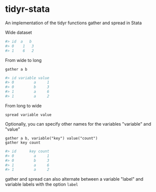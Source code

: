 tidyr-stata
===========

An implementation of the tidyr functions gather and spread in Stata



Wide dataset
```R
#> id  a   b
#> 0	1	3
#> 1	6	2
```
From wide to long
```
gather a b
```

```R
#> id variable value
#> 0         a     1
#> 0         b     3
#> 1		 a     6
#> 1         a     2
```

From long to wide
```
spread variable value
```


Optionally, you can specify other names for the variables "variable" and "value" 
```
gather a b, variable("key") value("count")
gather key count
```
```R
#> id 	   key count
#> 0         a     1
#> 0         b     3
#> 1		 a     6
#> 1         a     2
```



gather and spread can also alternate between a variable "label" and variable labels with the option `label`
